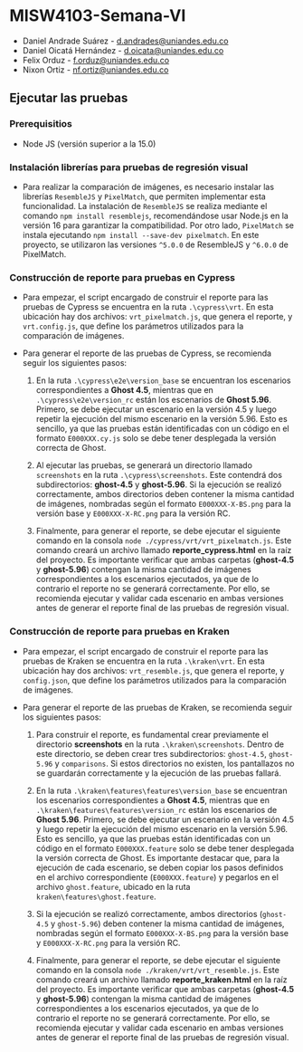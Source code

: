 # MISW4103-Semana-VI
- Daniel Andrade Suárez - d.andrades@uniandes.edu.co
- Daniel Oicatá Hernández - d.oicata@uniandes.edu.co
- Felix Orduz - f.orduz@uniandes.edu.co
- Nixon Ortiz - nf.ortiz@uniandes.edu.co

## Ejecutar las pruebas

### Prerequisitios
- Node JS (versión superior a la 15.0)

### Instalación librerías para pruebas de regresión visual
- Para realizar la comparación de imágenes, es necesario instalar las librerías `ResembleJS` y `PixelMatch`, que permiten implementar esta funcionalidad. La instalación de `ResembleJS` se realiza mediante el comando `npm install resemblejs`, recomendándose usar Node.js en la versión 16 para garantizar la compatibilidad. Por otro lado, `PixelMatch` se instala ejecutando `npm install --save-dev pixelmatch`. En este proyecto, se utilizaron las versiones `^5.0.0` de ResembleJS y `^6.0.0` de PixelMatch.

### Construcción de reporte para pruebas en Cypress
- Para empezar, el script encargado de construir el reporte para las pruebas de Cypress se encuentra en la ruta `.\cypress\vrt`. En esta ubicación hay dos archivos: `vrt_pixelmatch.js`, que genera el reporte, y `vrt.config.js`, que define los parámetros utilizados para la comparación de imágenes.
  
- Para generar el reporte de las pruebas de Cypress, se recomienda seguir los siguientes pasos:
    1. En la ruta `.\cypress\e2e\version_base` se encuentran los escenarios correspondientes a **Ghost 4.5**, mientras que en `.\cypress\e2e\version_rc` están los escenarios de **Ghost 5.96**. Primero, se debe ejecutar un escenario en la versión 4.5 y luego repetir la ejecución del mismo escenario en la versión 5.96. Esto es sencillo, ya que las pruebas están identificadas con un código en el formato `E000XXX.cy.js` solo se debe tener desplegada la versión correcta de Ghost.

    2. Al ejecutar las pruebas, se generará un directorio llamado `screenshots` en la ruta `.\cypress\screenshots`. Este contendrá dos subdirectorios: **ghost-4.5** y **ghost-5.96**. Si la ejecución se realizó correctamente, ambos directorios deben contener la misma cantidad de imágenes, nombradas según el formato `E000XXX-X-BS.png` para la versión base y `E000XXX-X-RC.png` para la versión RC.
 
    3. Finalmente, para generar el reporte, se debe ejecutar el siguiente comando en la consola `node ./cypress/vrt/vrt_pixelmatch.js`. Este comando creará un archivo llamado **reporte_cypress.html** en la raíz del proyecto. Es importante verificar que ambas carpetas (**ghost-4.5** y **ghost-5.96**) contengan la misma cantidad de imágenes correspondientes a los escenarios ejecutados, ya que de lo contrario el reporte no se generará correctamente. Por ello, se recomienda ejecutar y validar cada escenario en ambas versiones antes de generar el reporte final de las pruebas de regresión visual.

### Construcción de reporte para pruebas en Kraken
- Para empezar, el script encargado de construir el reporte para las pruebas de Kraken se encuentra en la ruta `.\kraken\vrt`. En esta ubicación hay dos archivos: `vrt_resemble.js`, que genera el reporte, y `config.json`, que define los parámetros utilizados para la comparación de imágenes.
  
- Para generar el reporte de las pruebas de Kraken, se recomienda seguir los siguientes pasos:
    1. Para construir el reporte, es fundamental crear previamente el directorio **screenshots** en la ruta `.\kraken\screenshots`. Dentro de este directorio, se deben crear tres subdirectorios: `ghost-4.5`, `ghost-5.96` y `comparisons`. Si estos directorios no existen, los pantallazos no se guardarán correctamente y la ejecución de las pruebas fallará.
       
    2. En la ruta `.\kraken\features\features\version_base` se encuentran los escenarios correspondientes a **Ghost 4.5**, mientras que en `.\kraken\features\features\version_rc` están los escenarios de **Ghost 5.96**. Primero, se debe ejecutar un escenario en la versión 4.5 y luego repetir la ejecución del mismo escenario en la versión 5.96. Esto es sencillo, ya que las pruebas están identificadas con un código en el formato `E000XXX.feature` solo se debe tener desplegada la versión correcta de Ghost. Es importante destacar que, para la ejecución de cada escenario, se deben copiar los pasos definidos en el archivo correspondiente (`E000XXX.feature`) y pegarlos en el archivo `ghost.feature`, ubicado en la ruta `kraken\features\ghost.feature`.

    3. Si la ejecución se realizó correctamente, ambos directorios (`ghost-4.5` y `ghost-5.96`) deben contener la misma cantidad de imágenes, nombradas según el formato `E000XXX-X-BS.png` para la versión base y `E000XXX-X-RC.png` para la versión RC.
 
    4. Finalmente, para generar el reporte, se debe ejecutar el siguiente comando en la consola `node ./kraken/vrt/vrt_resemble.js`. Este comando creará un archivo llamado **reporte_kraken.html** en la raíz del proyecto. Es importante verificar que ambas carpetas (**ghost-4.5** y **ghost-5.96**) contengan la misma cantidad de imágenes correspondientes a los escenarios ejecutados, ya que de lo contrario el reporte no se generará correctamente. Por ello, se recomienda ejecutar y validar cada escenario en ambas versiones antes de generar el reporte final de las pruebas de regresión visual.

